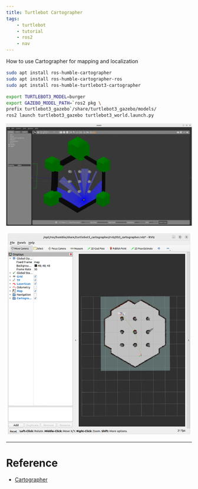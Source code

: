 ```yaml
---
title: Turtlebot Cartographer
tags:
    - turtlebot
    - tutorial
    - ros2
    - nav
---
```


How to use Cartographer for mapping and localization

```bash
sudo apt install ros-humble-cartographer
sudo apt install ros-humble-cartographer-ros
sudo apt install ros-humble-turtlebot3-cartographer
```

```bash
export TURTLEBOT3_MODEL=burger
export GAZEBO_MODEL_PATH=`ros2 pkg \
prefix turtlebot3_gazebo`/share/turtlebot3_gazebo/models/
ros2 launch turtlebot3_gazebo turtlebot3_world.launch.py
```

![](images/tutrtlebot_world.png)

![](images/turtlebot_rviz_map.png)


---

# Reference
- [Cartographer](https://ros2-industrial-workshop.readthedocs.io/en/latest/_source/navigation/ROS2-Cartographer.html)